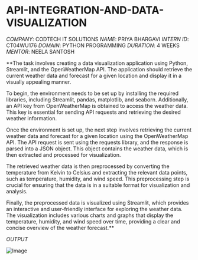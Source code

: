 # API-INTEGRATION-AND-DATA-VISUALIZATION

*COMPANY*: CODTECH IT SOLUTIONS
*NAME*: PRIYA BHARGAVI
*INTERN ID*: CT04WU176
*DOMAIN*: PYTHON PROGRAMMING
*DURATION*: 4 WEEKS
*MENTOR*: NEELA SANTOSH

**The task involves creating a data visualization application using Python, Streamlit, and the OpenWeatherMap API. The application should retrieve the current weather data and forecast for a given location and display it in a visually appealing manner.

To begin, the environment needs to be set up by installing the required libraries, including Streamlit, pandas, matplotlib, and seaborn. Additionally, an API key from OpenWeatherMap is obtained to access the weather data. This key is essential for sending API requests and retrieving the desired weather information.

Once the environment is set up, the next step involves retrieving the current weather data and forecast for a given location using the OpenWeatherMap API. The API request is sent using the requests library, and the response is parsed into a JSON object. This object contains the weather data, which is then extracted and processed for visualization.

The retrieved weather data is then preprocessed by converting the temperature from Kelvin to Celsius and extracting the relevant data points, such as temperature, humidity, and wind speed. This preprocessing step is crucial for ensuring that the data is in a suitable format for visualization and analysis.

Finally, the preprocessed data is visualized using Streamlit, which provides an interactive and user-friendly interface for exploring the weather data. The visualization includes various charts and graphs that display the temperature, humidity, and wind speed over time, providing a clear and concise overview of the weather forecast.**


*OUTPUT*


![Image](https://github.com/user-attachments/assets/a9e1fa32-4bd8-4712-a108-7628dc1bfb0f)
